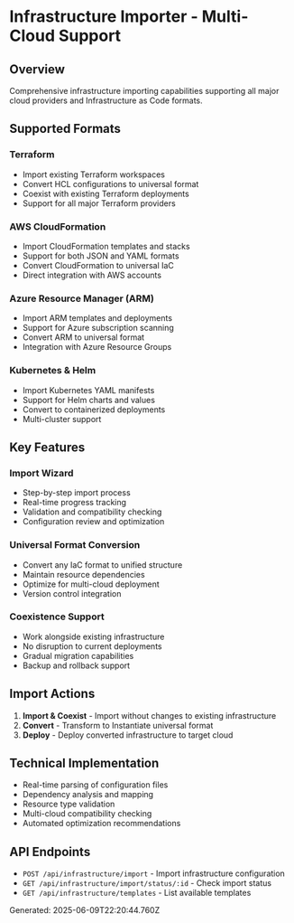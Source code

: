 # Infrastructure Importer - Multi-Cloud Support

## Overview
Comprehensive infrastructure importing capabilities supporting all major cloud providers and Infrastructure as Code formats.

## Supported Formats

### Terraform
- Import existing Terraform workspaces
- Convert HCL configurations to universal format
- Coexist with existing Terraform deployments
- Support for all major Terraform providers

### AWS CloudFormation
- Import CloudFormation templates and stacks
- Support for both JSON and YAML formats
- Convert CloudFormation to universal IaC
- Direct integration with AWS accounts

### Azure Resource Manager (ARM)
- Import ARM templates and deployments
- Support for Azure subscription scanning
- Convert ARM to universal format
- Integration with Azure Resource Groups

### Kubernetes & Helm
- Import Kubernetes YAML manifests
- Support for Helm charts and values
- Convert to containerized deployments
- Multi-cluster support

## Key Features

### Import Wizard
- Step-by-step import process
- Real-time progress tracking
- Validation and compatibility checking
- Configuration review and optimization

### Universal Format Conversion
- Convert any IaC format to unified structure
- Maintain resource dependencies
- Optimize for multi-cloud deployment
- Version control integration

### Coexistence Support
- Work alongside existing infrastructure
- No disruption to current deployments
- Gradual migration capabilities
- Backup and rollback support

## Import Actions

1. **Import & Coexist** - Import without changes to existing infrastructure
2. **Convert** - Transform to Instantiate universal format
3. **Deploy** - Deploy converted infrastructure to target cloud

## Technical Implementation

- Real-time parsing of configuration files
- Dependency analysis and mapping
- Resource type validation
- Multi-cloud compatibility checking
- Automated optimization recommendations

## API Endpoints

- `POST /api/infrastructure/import` - Import infrastructure configuration
- `GET /api/infrastructure/import/status/:id` - Check import status
- `GET /api/infrastructure/templates` - List available templates

Generated: 2025-06-09T22:20:44.760Z